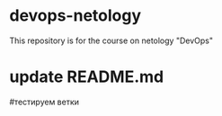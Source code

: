 # devops-netology
This repository is for the course on netology "DevOps"


# update README.md

#тестируем ветки
